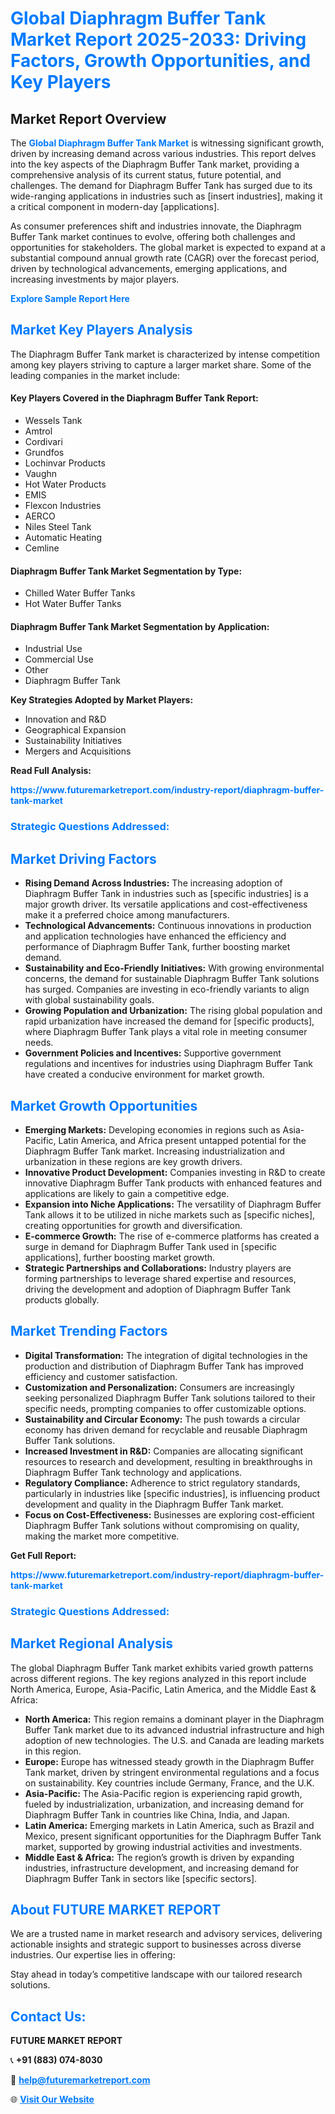 <h1 style="color: #007BFF;">Global Diaphragm Buffer Tank Market Report 2025-2033: Driving Factors, Growth Opportunities, and Key Players</h1>

<section id="overview">
<h2>Market Report Overview</h2>
<p>The <a href="https://www.futuremarketreport.com/industry-report/diaphragm-buffer-tank-market" style="color: #007BFF; text-decoration: none;"><strong>Global Diaphragm Buffer Tank Market</strong></a> is witnessing significant growth, driven by increasing demand across various industries. This report delves into the key aspects of the Diaphragm Buffer Tank market, providing a comprehensive analysis of its current status, future potential, and challenges. The demand for Diaphragm Buffer Tank has surged due to its wide-ranging applications in industries such as [insert industries], making it a critical component in modern-day [applications].</p>
<p>As consumer preferences shift and industries innovate, the Diaphragm Buffer Tank market continues to evolve, offering both challenges and opportunities for stakeholders. The global market is expected to expand at a substantial compound annual growth rate (CAGR) over the forecast period, driven by technological advancements, emerging applications, and increasing investments by major players.</p>
</section>

<section id="overview">
<p><a href="https://www.futuremarketreport.com/request-sample/reportId=112254" style="color: #007BFF; text-decoration: none;"><strong>Explore Sample Report Here</strong></a></p>
</section>

<section id="key-players">
<h2 style="color: #007BFF;">Market Key Players Analysis</h2>
<p>The Diaphragm Buffer Tank market is characterized by intense competition among key players striving to capture a larger market share. Some of the leading companies in the market include:</p>
<h4>Key Players Covered in the Diaphragm Buffer Tank Report:</h4>
<ul><li>Wessels Tank</li><li>Amtrol</li><li>Cordivari</li><li>Grundfos</li><li>Lochinvar Products</li><li>Vaughn</li><li>Hot Water Products</li><li>EMIS</li><li>Flexcon Industries</li><li>AERCO</li><li>Niles Steel Tank</li><li>Automatic Heating</li><li>Cemline</li></ul>
<h4>Diaphragm Buffer Tank Market Segmentation by Type:</h4>
<ul><li>Chilled Water Buffer Tanks</li><li>Hot Water Buffer Tanks</li></ul>

<h4>Diaphragm Buffer Tank Market Segmentation by Application:</h4>
<ul><li>Industrial Use</li><li>Commercial Use</li><li>Other</li><li>Diaphragm Buffer Tank</li></ul>
<p><strong>Key Strategies Adopted by Market Players:</strong></p>
<ul>
<li>Innovation and R&D</li>
<li>Geographical Expansion</li>
<li>Sustainability Initiatives</li>
<li>Mergers and Acquisitions</li>
</ul>
</section>

<section>
<p><strong>Read Full Analysis: </strong></p><a href="https://www.futuremarketreport.com/industry-report/diaphragm-buffer-tank-market" style="color: #007BFF; text-decoration: none;"><strong>https://www.futuremarketreport.com/industry-report/diaphragm-buffer-tank-market</strong></a>
<h3 style="color: #007BFF;">Strategic Questions Addressed:</h3>
</section>

<section id="driving-factors">
<h2 style="color: #007BFF;">Market Driving Factors</h2>
<ul>
<li><strong>Rising Demand Across Industries:</strong> The increasing adoption of Diaphragm Buffer Tank in industries such as [specific industries] is a major growth driver. Its versatile applications and cost-effectiveness make it a preferred choice among manufacturers.</li>
<li><strong>Technological Advancements:</strong> Continuous innovations in production and application technologies have enhanced the efficiency and performance of Diaphragm Buffer Tank, further boosting market demand.</li>
<li><strong>Sustainability and Eco-Friendly Initiatives:</strong> With growing environmental concerns, the demand for sustainable Diaphragm Buffer Tank solutions has surged. Companies are investing in eco-friendly variants to align with global sustainability goals.</li>
<li><strong>Growing Population and Urbanization:</strong> The rising global population and rapid urbanization have increased the demand for [specific products], where Diaphragm Buffer Tank plays a vital role in meeting consumer needs.</li>
<li><strong>Government Policies and Incentives:</strong> Supportive government regulations and incentives for industries using Diaphragm Buffer Tank have created a conducive environment for market growth.</li>
</ul>
</section>

<section id="growth-opportunities">
<h2 style="color: #007BFF;">Market Growth Opportunities</h2>
<ul>
<li><strong>Emerging Markets:</strong> Developing economies in regions such as Asia-Pacific, Latin America, and Africa present untapped potential for the Diaphragm Buffer Tank market. Increasing industrialization and urbanization in these regions are key growth drivers.</li>
<li><strong>Innovative Product Development:</strong> Companies investing in R&D to create innovative Diaphragm Buffer Tank products with enhanced features and applications are likely to gain a competitive edge.</li>
<li><strong>Expansion into Niche Applications:</strong> The versatility of Diaphragm Buffer Tank allows it to be utilized in niche markets such as [specific niches], creating opportunities for growth and diversification.</li>
<li><strong>E-commerce Growth:</strong> The rise of e-commerce platforms has created a surge in demand for Diaphragm Buffer Tank used in [specific applications], further boosting market growth.</li>
<li><strong>Strategic Partnerships and Collaborations:</strong> Industry players are forming partnerships to leverage shared expertise and resources, driving the development and adoption of Diaphragm Buffer Tank products globally.</li>
</ul>
</section>

<section id="trending-factors">
<h2 style="color: #007BFF;">Market Trending Factors</h2>
<ul>
<li><strong>Digital Transformation:</strong> The integration of digital technologies in the production and distribution of Diaphragm Buffer Tank has improved efficiency and customer satisfaction.</li>
<li><strong>Customization and Personalization:</strong> Consumers are increasingly seeking personalized Diaphragm Buffer Tank solutions tailored to their specific needs, prompting companies to offer customizable options.</li>
<li><strong>Sustainability and Circular Economy:</strong> The push towards a circular economy has driven demand for recyclable and reusable Diaphragm Buffer Tank solutions.</li>
<li><strong>Increased Investment in R&D:</strong> Companies are allocating significant resources to research and development, resulting in breakthroughs in Diaphragm Buffer Tank technology and applications.</li>
<li><strong>Regulatory Compliance:</strong> Adherence to strict regulatory standards, particularly in industries like [specific industries], is influencing product development and quality in the Diaphragm Buffer Tank market.</li>
<li><strong>Focus on Cost-Effectiveness:</strong> Businesses are exploring cost-efficient Diaphragm Buffer Tank solutions without compromising on quality, making the market more competitive.</li>
</ul>
</section>

<section>
<p><strong>Get Full Report: </strong></p><a href="https://www.futuremarketreport.com/industry-report/diaphragm-buffer-tank-market" style="color: #007BFF; text-decoration: none;"><strong>https://www.futuremarketreport.com/industry-report/diaphragm-buffer-tank-market</strong></a>
<h3 style="color: #007BFF;">Strategic Questions Addressed:</h3>
</section>


<section id="regional-analysis">
<h2 style="color: #007BFF;">Market Regional Analysis</h2>
<p>The global Diaphragm Buffer Tank market exhibits varied growth patterns across different regions. The key regions analyzed in this report include North America, Europe, Asia-Pacific, Latin America, and the Middle East & Africa:</p>
<ul>
<li><strong>North America:</strong> This region remains a dominant player in the Diaphragm Buffer Tank market due to its advanced industrial infrastructure and high adoption of new technologies. The U.S. and Canada are leading markets in this region.</li>
<li><strong>Europe:</strong> Europe has witnessed steady growth in the Diaphragm Buffer Tank market, driven by stringent environmental regulations and a focus on sustainability. Key countries include Germany, France, and the U.K.</li>
<li><strong>Asia-Pacific:</strong> The Asia-Pacific region is experiencing rapid growth, fueled by industrialization, urbanization, and increasing demand for Diaphragm Buffer Tank in countries like China, India, and Japan.</li>
<li><strong>Latin America:</strong> Emerging markets in Latin America, such as Brazil and Mexico, present significant opportunities for the Diaphragm Buffer Tank market, supported by growing industrial activities and investments.</li>
<li><strong>Middle East & Africa:</strong> The region’s growth is driven by expanding industries, infrastructure development, and increasing demand for Diaphragm Buffer Tank in sectors like [specific sectors].</li>
</ul>
</section>

<footer>
<h2 style="color: #007BFF;">About FUTURE MARKET REPORT</h2>
<p>We are a trusted name in market research and advisory services, delivering actionable insights and strategic support to businesses across diverse industries. Our expertise lies in offering:</p>

<p>Stay ahead in today’s competitive landscape with our tailored research solutions.</p>

<h2 style="color: #007BFF;">Contact Us:</h2>
<p><strong>FUTURE MARKET REPORT</strong></p>
<p>📞 <strong>+91 (883) 074-8030</strong></p>
<p>📧 <strong><a href="mailto:help@futuremarketreport.com" style="color: #007BFF;">help@futuremarketreport.com</a></strong></p>
<p>🌐 <strong><a href="https://www.futuremarketreport.com/" style="color: #007BFF;">Visit Our Website</a></strong></p>
</footer>